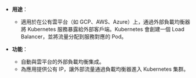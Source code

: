 - **用途**：
	- 適用於在公有雲平台（如 GCP、AWS、Azure）上，通過外部負載均衡器將 Kubernetes 服務暴露給外部客戶端。Kubernetes 會創建一個 Load Balancer，並將流量分配到服務對應的 Pod。

- **功能**：
	- 自動與雲平台的外部負載均衡集成。
	- 為應用提供公有 IP，讓外部流量通過負載均衡器進入 Kubernetes 集群。